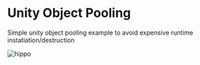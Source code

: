 # Unity Object Pooling
Simple unity object pooling example to avoid expensive runtime instatiation/destruction

![hippo](https://im3.ezgif.com/tmp/ezgif-3-c6fe3c3d3517.gif)
